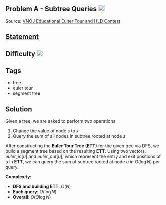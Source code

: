 ## Problem A - Subtree Queries <img src="../../../../../boj-icon/plat4.svg" alt="Platinum 4" width="20" height="20">
Source: [VNOJ Educational Eulter Tour and HLD Contest](https://oj.vnoi.info/contest/euler_tour)

## [Statement](https://oj.vnoi.info/problem/euler_a)

## Difficulty <img src="../../../../../boj-icon/plat4.svg" alt="Platinum 4" width="20" height="20">

## Tags
- tree
- euler tour
- segment tree

## Solution
Given a tree, we are asked to perform two operations.
1. Change the value of node $s$ to $x$
2. Query the sum of all nodes in subtree rooted at node $s$

After constructing the **Euler Tour Tree (ETT)** for the given tree via DFS, we build a segment tree based on the resulting **ETT**. Using two vectors, $euler\_in[u]$ and $euler\_out[u]$, which represent the entry and exit positions of $u$ in **ETT**, we can query the sum of subtree rooted at node $u$ in $O(\log N)$ per query.

**Complexity**: 
- **DFS and building ETT**: $O(N)$
- **Each query**: $O(\log N)$
- **Overall**: $O(Q\log N)$
